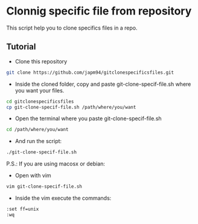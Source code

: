# Clonnig specific file from repository
This script help you to clone specifics files in a repo.

## Tutorial
- Clone this repository
```sh
git clone https://github.com/japm94/gitclonespecificsfiles.git
```
- Inside the cloned folder, copy and paste git-clone-specif-file.sh where you want your files.
```sh
cd gitclonespecificsfiles
cp git-clone-specif-file.sh /path/where/you/want
```
- Open the terminal where you paste git-clone-specif-file.sh
```sh
cd /path/where/you/want
```
- And run the script:
```sh
./git-clone-specif-file.sh
````


P.S.: If you are using macosx or debian:
- Open with vim
```sh
vim git-clone-specif-file.sh
```
- Inside the vim execute the commands:
```sh
:set ff=unix
:wq
```
